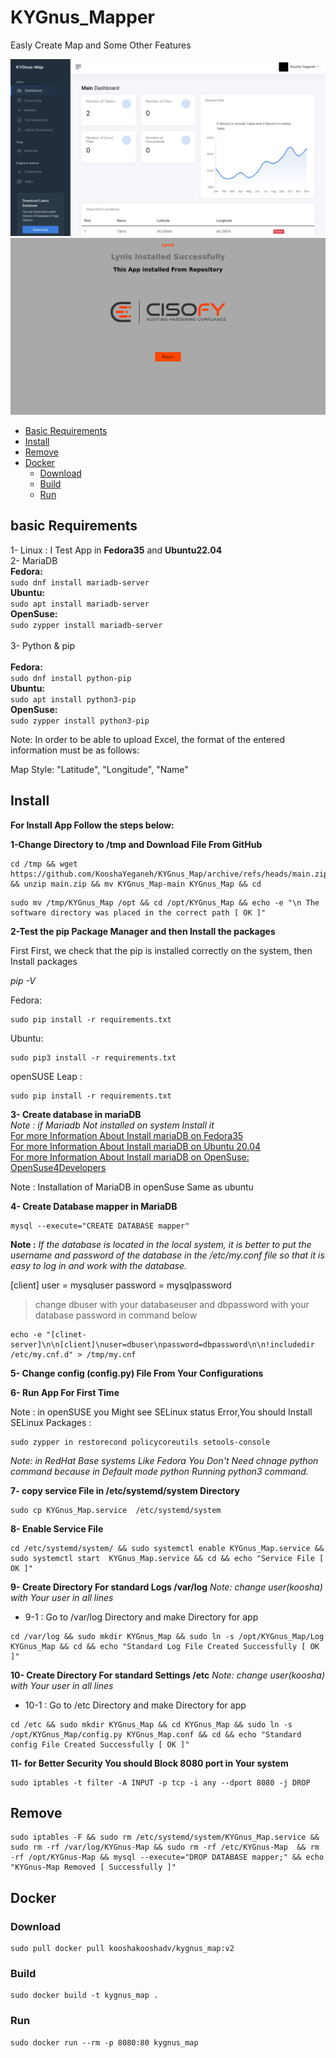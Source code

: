 # KYGnus_Mapper
Easly Create Map and Some Other Features

![Screenshot](./static/screenshots/KYGnus_Map.png)
![Screenshot](./static/screenshots/KYGnus_Map_Extensions.png)





- [Basic Requirements]()
- [Install]()
- [Remove]()
- [Docker]()
    - [Download]()
    - [Build]()
    - [Run]()




## basic Requirements

1- Linux : I Test App in **Fedora35** and **Ubuntu22.04** <br />
2- MariaDB <br />
**Fedora:**  
`sudo dnf install mariadb-server`  
**Ubuntu:**  
`sudo apt install mariadb-server`  
**OpenSuse:**  
`sudo zypper install mariadb-server`<br /><br />
3- Python & pip <br />  
**Fedora:**  
`sudo dnf install python-pip`  
**Ubuntu:**  
`sudo apt install python3-pip`  
**OpenSuse:**  
`sudo zypper install python3-pip`



Note: In order to be able to upload Excel, the format of the entered information must be as follows:

Map Style: "Latitude", "Longitude", "Name"




## Install

**For Install App Follow the steps below:** 

**1-Change Directory to /tmp and Download File From GitHub**

```
cd /tmp && wget https://github.com/KooshaYeganeh/KYGnus_Map/archive/refs/heads/main.zip && unzip main.zip && mv KYGnus_Map-main KYGnus_Map && cd
```

```
sudo mv /tmp/KYGnus_Map /opt && cd /opt/KYGnus_Map && echo -e "\n The software directory was placed in the correct path [ OK ]"
```


**2-Test the pip Package Manager and then Install the packages**

First First, we check that the pip is installed correctly on the system, then Install packages

*pip -V*

Fedora: 

```
sudo pip install -r requirements.txt
```

Ubuntu: 

```
sudo pip3 install -r requirements.txt
```
openSUSE Leap : 

```
sudo pip install -r requirements.txt
```


**3- Create database in mariaDB**  
*Note : if Mariadb Not installed on system Install it*  
[For more Information About Install mariaDB on Fedora35](https://docs.fedoraproject.org/en-US/quick-docs/installing-mysql-mariadb/)  
[For more Information About Install mariaDB on Ubuntu 20.04 ](https://www.digitalocean.com/community/tutorials/how-to-install-mariadb-on-ubuntu-20-04)  
[For more Information About Install mariaDB on OpenSuse: OpenSuse4Developers](https://github.com/KooshaYeganeh/OpenSuse4Developers)

Note : Installation of MariaDB in openSuse Same as ubuntu


**4- Create Database mapper in MariaDB**

```
mysql --execute="CREATE DATABASE mapper"
```


**Note :** *If the database is located in the local system, it is better to put the username and password of the database in the /etc/my.conf file so that it is easy to log in and work with the database.*


[client]
user = mysqluser
password = mysqlpassword

> change dbuser with your databaseuser and dbpassword with your database password in command below 

```
echo -e "[clinet-server]\n\n[client]\nuser=dbuser\npassword=dbpassword\n\n!includedir /etc/my.cnf.d" > /tmp/my.cnf
```


**5- Change config (config.py) File From Your Configurations**


**6- Run App For First Time**

Note : in openSUSE you Might see SELinux status Error,You should Install SELinux Packages : 

```
sudo zypper in restorecond policycoreutils setools-console
```
  
*Note: in RedHat Base systems Like Fedora You Don't Need chnage python command because in Default mode python Running python3 command.*




**7- copy service File in /etc/systemd/system Directory**

```
sudo cp KYGnus_Map.service  /etc/systemd/system 
```

**8- Enable Service File**

```
cd /etc/systemd/system/ && sudo systemctl enable KYGnus_Map.service && sudo systemctl start  KYGnus_Map.service && cd && echo "Service File [ OK ]"
```




**9- Create Directory For standard Logs /var/log**
*Note: change user(koosha) with Your user in all lines*
 - 9-1 : Go to /var/log Directory and make Directory for app

```
cd /var/log && sudo mkdir KYGnus_Map && sudo ln -s /opt/KYGnus_Map/Log KYGnus_Map && cd && echo "Standard Log File Created Successfully [ OK ]"
```

**10- Create Directory For standard Settings /etc**
*Note: change user(koosha) with Your user in all lines*
 - 10-1 : Go to /etc Directory and make Directory for app

```
cd /etc && sudo mkdir KYGnus_Map && cd KYGnus_Map && sudo ln -s  /opt/KYGnus_Map/config.py KYGnus_Map.conf && cd && echo "Standard config File Created Successfully [ OK ]"
```


**11- for Better Security You should Block 8080 port in Your system**

```
sudo iptables -t filter -A INPUT -p tcp -i any --dport 8080 -j DROP
```



## Remove

```
sudo iptables -F && sudo rm /etc/systemd/system/KYGnus_Map.service && sudo rm -rf /var/log/KYGnus-Map && sudo rm -rf /etc/KYGnus-Map  && rm -rf /opt/KYGnus-Map && mysql --execute="DROP DATABASE mapper;" && echo "KYGnus-Map Removed [ Successfully ]"
```




## Docker 

### Download

```
sudo pull docker pull kooshakooshadv/kygnus_map:v2
```

### Build

```
sudo docker build -t kygnus_map .
```

### Run

```
sudo docker run --rm -p 8080:80 kygnus_map
```